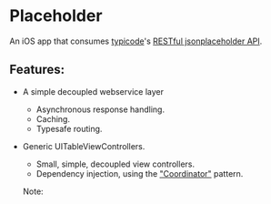 # Placeholder
An iOS app that consumes [typicode](https://twitter.com/typicode)'s [RESTful jsonplaceholder API](http://jsonplaceholder.typicode.com). 

## Features:
- A simple decoupled webservice layer
  - Asynchronous response handling.
  - Caching.
  - Typesafe routing.
- Generic UITableViewControllers.
  - Small, simple, decoupled view controllers.
  - Dependency injection, using the ["Coordinator"](http://khanlou.com/2015/10/coordinators-redux/) pattern.
  
  Note: 
